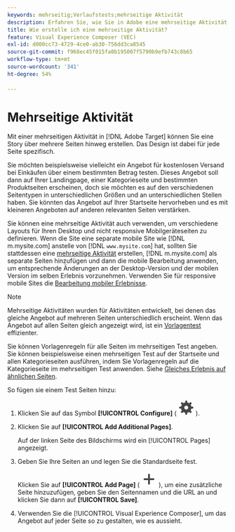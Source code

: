 ```yaml
---
keywords: mehrseitig;Verlaufstests;mehrseitige Aktivität
description: Erfahren Sie, wie Sie in Adobe eine mehrseitige Aktivität erstellen [!DNL Target]  mit der Sie eine Story über mehrere Seiten hinweg erstellen können, wobei das Design für jede Seite spezifisch ist.
title: Wie erstelle ich eine mehrseitige Aktivität?
feature: Visual Experience Composer (VEC)
exl-id: d000cc73-4729-4ce0-ab30-756dd3ca8545
source-git-commit: f968ec45f015fa0b195007f5790b9efb743c8b65
workflow-type: tm+mt
source-wordcount: '341'
ht-degree: 54%

---
```


# Mehrseitige Aktivität

Mit einer mehrseitigen Aktivität in [!DNL Adobe Target] können Sie eine Story über mehrere Seiten hinweg erstellen. Das Design ist dabei für jede Seite spezifisch.

Sie möchten beispielsweise vielleicht ein Angebot für kostenlosen Versand bei Einkäufen über einem bestimmten Betrag testen. Dieses Angebot soll dann auf Ihrer Landingpage, einer Kategorieseite und bestimmten Produktseiten erscheinen, doch sie möchten es auf den verschiedenen Seitentypen in unterschiedlichen Größen und an unterschiedlichen Stellen haben. Sie könnten das Angebot auf Ihrer Startseite hervorheben und es mit kleineren Angeboten auf anderen relevanten Seiten verstärken.

Sie können eine mehrseitige Aktivität auch verwenden, um verschiedene Layouts für Ihren Desktop und nicht responsive Mobilgeräteseiten zu definieren. Wenn die Site eine separate mobile Site wie [!DNL m.mysite.com] anstelle von [!DNL `www.mysite.com`] hat, sollten Sie stattdessen eine [mehrseitige Aktivität](/help/main/c-experiences/c-visual-experience-composer/multipage-activity.md#concept_277E096063E14813AC5D8EDFA1D2ED48) erstellen, [!DNL m.mysite.com] als separate Seiten hinzufügen und dann die mobile Bearbeitung anwenden, um entsprechende Änderungen an der Desktop-Version und der mobilen Version im selben Erlebnis vorzunehmen. Verwenden Sie für responsive mobile Sites die [Bearbeitung mobiler Erlebnisse](/help/main/c-experiences/c-visual-experience-composer/mobile-viewports.md#concept_8E45527C4ABC41D59AA3553BEDC76FA5).

>[!NOTE]
>
>Mehrseitige Aktivitäten wurden für Aktivitäten entwickelt, bei denen das gleiche Angebot auf mehreren Seiten unterschiedlich erscheint. Wenn das Angebot auf allen Seiten gleich angezeigt wird, ist ein [Vorlagentest](/help/main/c-experiences/c-visual-experience-composer/temtest.md#task_2539D51A18044F82B0D9895636546781) effizienter.

Sie können Vorlagenregeln für alle Seiten im mehrseitigen Test angeben. Sie können beispielsweise einen mehrseitigen Test auf der Startseite und allen Kategorieseiten ausführen, indem Sie Vorlagenregeln auf die Kategorieseite im mehrseitigen Test anwenden. Siehe [Gleiches Erlebnis auf ähnlichen Seiten](/help/main/c-experiences/c-visual-experience-composer/temtest.md#task_2539D51A18044F82B0D9895636546781).

So fügen sie einem Test Seiten hinzu:

1. Klicken Sie auf das Symbol **[!UICONTROL Configure]** ( ![Symbol konfigurieren](/help/main/assets/icons/Setting.svg) ).
1. Klicken Sie auf **[!UICONTROL Add Additional Pages]**.

   Auf der linken Seite des Bildschirms wird ein [!UICONTROL Pages] angezeigt.

1. Geben Sie Ihre Seiten an und legen Sie die Standardseite fest.

   Klicken Sie auf **[!UICONTROL Add Page]** ( ![Symbol hinzufügen](/help/main/assets/icons/Add.svg) ), um eine zusätzliche Seite hinzuzufügen, geben Sie den Seitennamen und die URL an und klicken Sie dann auf **[!UICONTROL Save]**.

1. Verwenden Sie die [!UICONTROL Visual Experience Composer], um das Angebot auf jeder Seite so zu gestalten, wie es aussieht.
